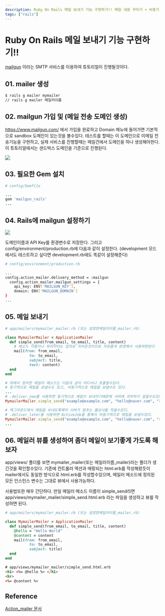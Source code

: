 ```yaml
---
description: Ruby On Rails 메일 보내기 기능 구현하기!! 메일 내용 꾸미기 + 비동기 전송법
tags: ["rails"]
---
```

# Ruby On Rails 메일 보내기 기능 구현하기!!

[mailgun](https://www.mailgun.com/) 이라는 SMTP 서비스를 이용하여 튜토리얼이 진행될것이다.

## 01. mailer 생성

```bash
$ rails g mailer mymailer
// rails g mailer 메일러이름
```

## 02. mailgun 가입 및 (메일 전송 도메인 생성)

https://www.mailgun.com/ 에서 가입을 완료하고 Domain 메뉴에 들어가면
기본적으로 sandbox 도메인이 있는것을 볼수있다.
테스트를 할때는 이 도메인으로 이메일 전송기능을 구현하고, 실제 서비스를 진행할때는 메일건에서 도메인을 하나 생성해야한다.
이 튜토리얼에서는 샌드박스 도메인을 기준으로 진행된다.

![](/images/sandbox.png)

## 03. 필요한 Gem 설치

```ruby
# config/Gemfile

...
gem 'mailgun_rails'
...

```

## 04. Rails에 mailgun 설정하기

![](/images/메일건키.png)

도메인이름과 API Key를 환경변수로 저장한다.
그리고 config/environment/production.rb에 다음과 같이 설정한다. (development 모드에서도 테스트하고 싶다면 development.rb에도 똑같이 설정해준다)

```bash
# config/environment/production.rb

...
config.action_mailer.delivery_method = :mailgun
  config.action_mailer.mailgun_settings = {
    api_key: ENV['MAILGUN_KEY'],
    domain: ENV['MAILGUN_DOMAIN']
}
...
```

## 05. 메일 보내기

```ruby
# app/mailers/mymailer_mailer.rb (또는 설정한메일러이름_mailer.rb)

class MymailerMailer < ApplicationMailer
  def simple_send(from_email, to_email, title, content)
    # 메소드 이름이나 파라미터는 임의로 지어준것이므로 자유롭게 변경해서 사용하면된다
    mail(from: from_email,
           to: to_email,
           subject: title,
           text: content)
  end
end
```

```ruby
# 위에서 정의한 메일러 메소드는 다음과 같이 어디서나 호출할수있다.
# 동기적으로 메일을 보낼수도 있고, 비동기적으로 메일을 보낼수도 있다.
...
# .deliver_now를 사용하면 동기적으로 메일이 보내지기때문에 서버에 과부하가 걸릴수도있다.
MymailerMailer.simple_send("example@example.com", "hello@naver.com", "제목", "내용").deliver_now

# 백그라운드에서 메일을 보내도록해야 서버가 멈추는 불상사를 막을수있다.
# .deliver_later를 사용하면 ActiveJob을 통해서 비동기적으로 메일을 보낼수있다.
MymailerMailer.simple_send("example@example.com", "hello@naver.com", "제목", "내용").deliver_later
...
```

## 06. 메일러 뷰를 생성하여 좀더 메일이 보기좋게 가도록 해보자

app/views/ 폴더를 보면 mymailer_mailer(또는 메일러이름_mailer)라는 폴더가 생긴것을 확인할수있다.
기존에 컨트롤러 액션과 매핑되는 html.erb를 작성해왔듯이 mailer에서도 동일한 방식으로 html.erb를 작성할수있으며, 메일러 메소드에 정의된 모든 인스턴스 변수는 그대로 뷰에서 사용가능하다.

사용법또한 매우 간단하다. 만일 메일러 메소드 이름이 simple_send라면
app/views/mymailer_mailer/simple_send.html.erb 라는 파일을 생성하고 뷰를 작성하면 된다.

```ruby
# app/mailers/mymailer_mailer.rb (또는 설정한메일러이름_mailer.rb)

class MymailerMailer < ApplicationMailer
  def simple_send(from_email, to_email, title, content)
    @hello = "Hello World"
    @content = content
    mail(from: from_email,
           to: to_email,
           subject: title)
  end
end
```

```html
# app/views/mymailer_mailer/simple_send.html.erb
<h1> <%= @hello %> </h1>
<hr>
<%= @content %>
```

## Reference

[Action_mailer 문서](https://guides.rubyonrails.org/action_mailer_basics.html)





